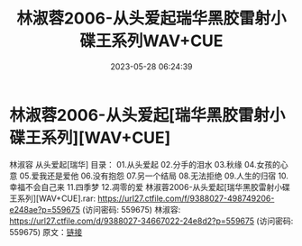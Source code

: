 ﻿---
title: 林淑蓉2006-从头爱起瑞华黑胶雷射小碟王系列WAV+CUE
date: 2023-05-28 06:24:39
categories: WAV车载音乐、镜像
tags: 华语中文
---
# 林淑蓉2006-从头爱起[瑞华黑胶雷射小碟王系列][WAV+CUE]

林淑容 从头爱起[瑞华]
目录：
01.从头爱起
02.分手的泪水
03.秋缘
04.女孩的心意
05.爱我还是爱他
06.没有抱怨
07.另一个结局
08.无法拒绝
09.人生的归宿
10.幸福不会自己来
11.四季梦
12.凋零的爱
林淑蓉2006-从头爱起[瑞华黑胶雷射小碟王系列][WAV+CUE].rar: https://url27.ctfile.com/f/9388027-498749206-e248ae?p=559675
(访问密码: 559675)
林淑容: https://url27.ctfile.com/d/9388027-34667022-24e8d2?p=559675
(访问密码: 559675)
原文：[链接](https://blog.sina.com.cn/s/blog_1647c7e760103122i.html)
